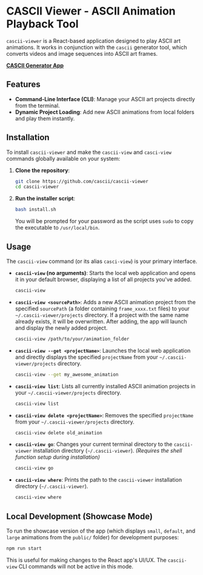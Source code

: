 # CASCII Viewer - ASCII Animation Playback Tool

`cascii-viewer` is a React-based application designed to play ASCII art animations. It works in conjunction with the `cascii` generator tool, which converts videos and image sequences into ASCII art frames.

**[CASCII Generator App](https://github.com/cascii/cascii)**

## Features

*   **Command-Line Interface (CLI)**: Manage your ASCII art projects directly from the terminal.
*   **Dynamic Project Loading**: Add new ASCII animations from local folders and play them instantly.

## Installation

To install `cascii-viewer` and make the `cascii-view` and `casci-view` commands globally available on your system:

1.  **Clone the repository**:
    ```bash
    git clone https://github.com/cascii/cascii-viewer
    cd cascii-viewer
    ```

2.  **Run the installer script**:
    ```bash
    bash install.sh
    ```

    You will be prompted for your password as the script uses `sudo` to copy the executable to `/usr/local/bin`.

## Usage

The `cascii-view` command (or its alias `casci-view`) is your primary interface.

*   **`cascii-view` (no arguments)**:
    Starts the local web application and opens it in your default browser, displaying a list of all projects you've added.

    ```bash
    cascii-view
    ```

*   **`cascii-view <sourcePath>`**:
    Adds a new ASCII animation project from the specified `sourcePath` (a folder containing `frame_xxxx.txt` files) to your `~/.cascii-viewer/projects` directory. If a project with the same name already exists, it will be overwritten. After adding, the app will launch and display the newly added project.

    ```bash
    cascii-view /path/to/your/animation_folder
    ```

*   **`cascii-view --get <projectName>`**:
    Launches the local web application and directly displays the specified `projectName` from your `~/.cascii-viewer/projects` directory.

    ```bash
    cascii-view --get my_awesome_animation
    ```

*   **`cascii-view list`**:
    Lists all currently installed ASCII animation projects in your `~/.cascii-viewer/projects` directory.

    ```bash
    cascii-view list
    ```

*   **`cascii-view delete <projectName>`**:
    Removes the specified `projectName` from your `~/.cascii-viewer/projects` directory.

    ```bash
    cascii-view delete old_animation
    ```

*   **`cascii-view go`**:
    Changes your current terminal directory to the `cascii-viewer` installation directory (`~/.cascii-viewer`). *(Requires the shell function setup during installation)*

    ```bash
    cascii-view go
    ```

*   **`cascii-view where`**:
    Prints the path to the `cascii-viewer` installation directory (`~/.cascii-viewer`).

    ```bash
    cascii-view where
    ```

## Local Development (Showcase Mode)

To run the showcase version of the app (which displays `small`, `default`, and `large` animations from the `public/` folder) for development purposes:

```bash
npm run start
```

This is useful for making changes to the React app's UI/UX. The `cascii-view` CLI commands will not be active in this mode.
